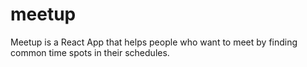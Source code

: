 # meetup
Meetup is a React App that helps people who want to meet by finding common time spots in their schedules. 
